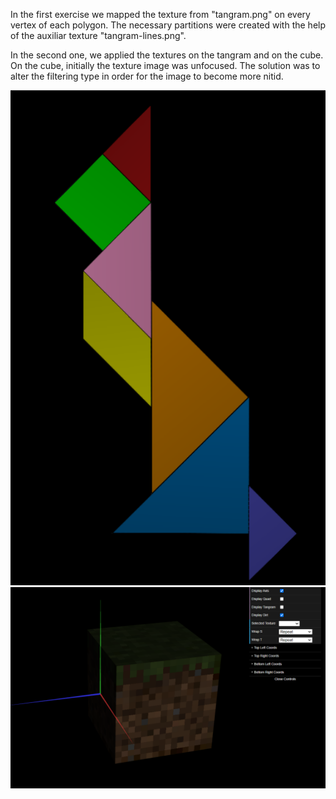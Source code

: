 In the first exercise we mapped the texture from "tangram.png" on every vertex of each polygon. The necessary partitions were created with the help of the auxiliar texture "tangram-lines.png". 

In the second one, we applied the textures on the tangram and on the cube. On the cube, initially the texture image was unfocused. The solution was to alter the filtering type in order for the image to become more nitid.

![Screenshot 1](tp4/screenshots/cg-t03g08-tp4-1.png)
![Screenshot 2](tp4/screenshots/cg-t03g08-tp4-2.png)
